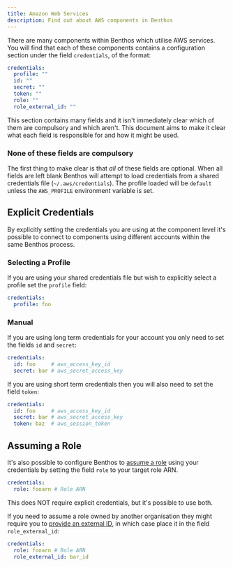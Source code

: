 ```yaml
---
title: Amazon Web Services
description: Find out about AWS components in Benthos
---
```


There are many components within Benthos which utilise AWS services. You will find that each of these components contains a configuration section under the field `credentials`, of the format:

```yml
credentials:
  profile: ""
  id: ""
  secret: ""
  token: ""
  role: ""
  role_external_id: ""
```

This section contains many fields and it isn't immediately clear which of them are compulsory and which aren't. This document aims to make it clear what each field is responsible for and how it might be used.

### None of these fields are compulsory

The first thing to make clear is that _all_ of these fields are optional. When all fields are left blank Benthos will attempt to load credentials from a shared credentials file (`~/.aws/credentials`). The profile loaded will be `default` unless the `AWS_PROFILE` environment variable is set.

## Explicit Credentials

By explicitly setting the credentials you are using at the component level it's possible to connect to components using different accounts within the same Benthos process.

### Selecting a Profile

If you are using your shared credentials file but wish to explicitly select a profile set the `profile` field:

```yml
credentials:
  profile: foo
```

### Manual

If you are using long term credentials for your account you only need to set the fields `id` and `secret`:

```yml
credentials:
  id: foo     # aws_access_key_id
  secret: bar # aws_secret_access_key
```

If you are using short term credentials then you will also need to set the field `token`:

```yml
credentials:
  id: foo     # aws_access_key_id
  secret: bar # aws_secret_access_key
  token: baz  # aws_session_token
```

## Assuming a Role

It's also possible to configure Benthos to [assume a role][assuming-role] using your credentials by setting the field `role` to your target role ARN.

```yml
credentials:
  role: fooarn # Role ARN
```

This does NOT require explicit credentials, but it's possible to use both.

If you need to assume a role owned by another organisation they might require you to [provide an external ID][role-external-id], in which case place it in the field `role_external_id`:

```yml
credentials:
  role: fooarn # Role ARN
  role_external_id: bar_id
```

[temporary-creds]: https://docs.aws.amazon.com/IAM/latest/UserGuide/id_credentials_temp_use-resources.html
[assuming-role]: https://docs.aws.amazon.com/IAM/latest/UserGuide/id_roles_use.html
[role-external-id]: https://docs.aws.amazon.com/IAM/latest/UserGuide/id_roles_create_for-user_externalid.html
